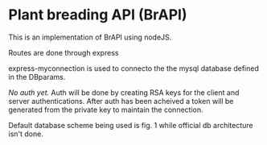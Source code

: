 Plant breading API (BrAPI)
==========================


This is an implementation of BrAPI using nodeJS.

Routes are done through express

express-myconnection is used to connecto the the mysql database defined in the DBparams.


*No auth yet.*
Auth will be done by creating RSA keys for the client and server authentications. 
After auth has been acheived a token will be generated from the private key to maintain the connection.


Default database scheme being used is fig. 1 while official db architecture isn't done.





